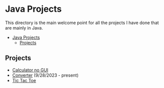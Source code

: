 # Java Projects
This directory is the main welcome point for all the projects I have done that are mainly in Java.

- [Java Projects](#java-projects)
  - [Projects](#projects)

## Projects
- [Calculator no GUI](https://github.com/Dossr-NK/Personal-Projects/tree/main/Java/Calculator%20no%20GUI)
- [Converter](https://github.com/Dossr-NK/Personal-Projects/tree/main/Java/Converter) (9/28/2023 - present)
- [Tic Tac Toe](https://github.com/Dossr-NK/Personal-Projects/tree/main/Java/Tic%20Tac%20Toe)
